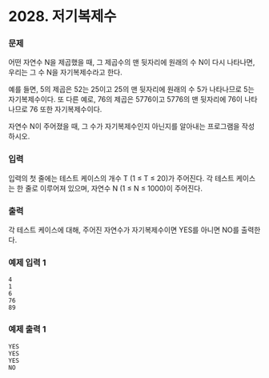 # 2028. 저기복제수

### 문제
어떤 자연수 N을 제곱했을 때, 그 제곱수의 맨 뒷자리에 원래의 수 N이 다시 나타나면, 우리는 그 수 N을 자기복제수라고 한다.

예를 들면, 5의 제곱은 52는 25이고 25의 맨 뒷자리에 원래의 수 5가 나타나므로 5는 자기복제수이다. 또 다른 예로, 76의 제곱은 5776이고 5776의 맨 뒷자리에 76이 나타나므로 76 또한 자기복제수이다.

자연수 N이 주어졌을 때, 그 수가 자기복제수인지 아닌지를 알아내는 프로그램을 작성하시오.

### 입력
입력의 첫 줄에는 테스트 케이스의 개수 T (1 ≤ T ≤ 20)가 주어진다. 각 테스트 케이스는 한 줄로 이루어져 있으며, 자연수 N (1 ≤ N ≤ 1000)이 주어진다.

### 출력
각 테스트 케이스에 대해, 주어진 자연수가 자기복제수이면 YES를 아니면 NO를 출력한다.

### 예제 입력 1 
```
4
1
6
76
89
```
### 예제 출력 1 
```
YES
YES
YES
NO
```
